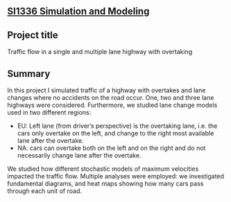 ## [SI1336 Simulation and Modeling](https://www.kth.se/student/kurser/kurs/SI1336?l=en)
## Project title 
Traffic flow in a single and multiple lane highway with overtaking
## Summary
In this project I simulated traffic of a highway with overtakes and lane changes where no accidents on the
road occur. One, two and three lane highways were considered. Furthermore, we studied lane change models used in two different regions:
* EU: Left lane (from driver’s perspective) is the overtaking lane, i.e. the cars only overtake on the
left, and change to the right most available lane after the overtake.
* NA: cars can overtake both on the left and on the right and do not necessarily change lane after the overtake.

We studied how different stochastic models of maximum velocities impacted the traffic flow.
Multiple analyses were employed: we investigated fundamental diagrams, and heat maps showing how many cars pass
through each unit of road.
